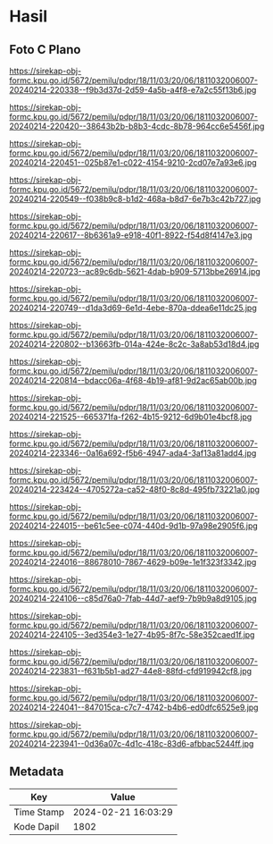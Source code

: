 # Hasil

## Foto C Plano

https://sirekap-obj-formc.kpu.go.id/5672/pemilu/pdpr/18/11/03/20/06/1811032006007-20240214-220338--f9b3d37d-2d59-4a5b-a4f8-e7a2c55f13b6.jpg

https://sirekap-obj-formc.kpu.go.id/5672/pemilu/pdpr/18/11/03/20/06/1811032006007-20240214-220420--38643b2b-b8b3-4cdc-8b78-964cc6e5456f.jpg

https://sirekap-obj-formc.kpu.go.id/5672/pemilu/pdpr/18/11/03/20/06/1811032006007-20240214-220451--025b87e1-c022-4154-9210-2cd07e7a93e6.jpg

https://sirekap-obj-formc.kpu.go.id/5672/pemilu/pdpr/18/11/03/20/06/1811032006007-20240214-220549--f038b9c8-b1d2-468a-b8d7-6e7b3c42b727.jpg

https://sirekap-obj-formc.kpu.go.id/5672/pemilu/pdpr/18/11/03/20/06/1811032006007-20240214-220617--8b6361a9-e918-40f1-8922-f54d8f4147e3.jpg

https://sirekap-obj-formc.kpu.go.id/5672/pemilu/pdpr/18/11/03/20/06/1811032006007-20240214-220723--ac89c6db-5621-4dab-b909-5713bbe26914.jpg

https://sirekap-obj-formc.kpu.go.id/5672/pemilu/pdpr/18/11/03/20/06/1811032006007-20240214-220749--d1da3d69-6e1d-4ebe-870a-ddea6e11dc25.jpg

https://sirekap-obj-formc.kpu.go.id/5672/pemilu/pdpr/18/11/03/20/06/1811032006007-20240214-220802--b13663fb-014a-424e-8c2c-3a8ab53d18d4.jpg

https://sirekap-obj-formc.kpu.go.id/5672/pemilu/pdpr/18/11/03/20/06/1811032006007-20240214-220814--bdacc06a-4f68-4b19-af81-9d2ac65ab00b.jpg

https://sirekap-obj-formc.kpu.go.id/5672/pemilu/pdpr/18/11/03/20/06/1811032006007-20240214-221525--665371fa-f262-4b15-9212-6d9b01e4bcf8.jpg

https://sirekap-obj-formc.kpu.go.id/5672/pemilu/pdpr/18/11/03/20/06/1811032006007-20240214-223346--0a16a692-f5b6-4947-ada4-3af13a81add4.jpg

https://sirekap-obj-formc.kpu.go.id/5672/pemilu/pdpr/18/11/03/20/06/1811032006007-20240214-223424--4705272a-ca52-48f0-8c8d-495fb73221a0.jpg

https://sirekap-obj-formc.kpu.go.id/5672/pemilu/pdpr/18/11/03/20/06/1811032006007-20240214-224015--be61c5ee-c074-440d-9d1b-97a98e2905f6.jpg

https://sirekap-obj-formc.kpu.go.id/5672/pemilu/pdpr/18/11/03/20/06/1811032006007-20240214-224016--88678010-7867-4629-b09e-1e1f323f3342.jpg

https://sirekap-obj-formc.kpu.go.id/5672/pemilu/pdpr/18/11/03/20/06/1811032006007-20240214-224106--c85d76a0-7fab-44d7-aef9-7b9b9a8d9105.jpg

https://sirekap-obj-formc.kpu.go.id/5672/pemilu/pdpr/18/11/03/20/06/1811032006007-20240214-224105--3ed354e3-1e27-4b95-8f7c-58e352caed1f.jpg

https://sirekap-obj-formc.kpu.go.id/5672/pemilu/pdpr/18/11/03/20/06/1811032006007-20240214-223831--f631b5b1-ad27-44e8-88fd-cfd919942cf8.jpg

https://sirekap-obj-formc.kpu.go.id/5672/pemilu/pdpr/18/11/03/20/06/1811032006007-20240214-224041--847015ca-c7c7-4742-b4b6-ed0dfc6525e9.jpg

https://sirekap-obj-formc.kpu.go.id/5672/pemilu/pdpr/18/11/03/20/06/1811032006007-20240214-223941--0d36a07c-4d1c-418c-83d6-afbbac5244ff.jpg


## Metadata

| Key        | Value               |
| ---------- | ------------------- |
| Time Stamp | 2024-02-21 16:03:29 |
| Kode Dapil | 1802                |



